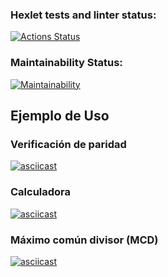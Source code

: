 ### Hexlet tests and linter status:

[![Actions Status](https://github.com/DiegoHLZ/frontend-project-98/actions/workflows/hexlet-check.yml/badge.svg)](https://github.com/DiegoHLZ/frontend-project-98/actions)

### Maintainability Status:

[![Maintainability](https://api.codeclimate.com/v1/badges/4eaf28ad9f1fa14c0e04/maintainability)](https://codeclimate.com/github/DiegoHLZ/frontend-project-98/maintainability)

## Ejemplo de Uso

### Verificación de paridad
[![asciicast](https://asciinema.org/a/LjvYJ0vovcCOTfQYdjpjKlGDi.svg)](https://asciinema.org/a/LjvYJ0vovcCOTfQYdjpjKlGDi)

### Calculadora
[![asciicast](https://asciinema.org/a/QGaomI9i9WfqrHzRxrpPlKCwg.svg)](https://asciinema.org/a/QGaomI9i9WfqrHzRxrpPlKCwg)

### Máximo común divisor (MCD)
[![asciicast](https://asciinema.org/a/LbXH7eDks0HuKIIV6eyHx5yfm.svg)](https://asciinema.org/a/LbXH7eDks0HuKIIV6eyHx5yfm)
